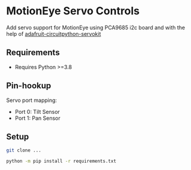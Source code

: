 # MotionEye Servo Controls

Add servo support for MotionEye using PCA9685 i2c board and with the help of [adafruit-circuitpython-servokit](https://github.com/adafruit/Adafruit_CircuitPython_ServoKit)

## Requirements

- Requires Python >=3.8

## Pin-hookup

Servo port mapping:

- Port 0: Tilt Sensor
- Port 1: Pan Sensor

## Setup

```bash
git clone ...

python -m pip install -r requirements.txt
```

